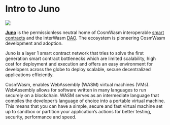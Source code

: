 # Intro to Juno

![](https://user-images.githubusercontent.com/95366163/149309302-0b7a21f4-25a6-4872-a980-b7093205f1d9.png)

[**Juno**](https://www.junonetwork.io/) is the permissionless neutral home of CosmWasm interoperable [smart contracts](../../markdowns/smart\_contracts.md) and the InterWasm [DAO](../../markdowns/dao.md). The ecosystem is pioneering CosmWasm development and adoption.

Juno is a layer 1 smart contract network that tries to solve the first generation smart contract bottlenecks which are limited scalability, high cost for deployment and execution and offers an easy environment for developers across the globe to deploy scalable, secure decentralized applications efficiently.

CosmWasm, enables WebAssembly (WASM) virtual machines (VMs). WebAssembly allows for software written in many languages to run securely on a blockchain. WASM serves as an intermediate language that compiles the developer’s language of choice into a portable virtual machine. This means that you can have a simple, secure and fast virtual machine set up to sandbox or partition your application’s actions for better testing, security, performance and speed.
